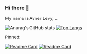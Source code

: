 ### Hi there 👋

My name is Avner Levy,
...

![Anurag's GitHub stats](https://github-readme-stats.vercel.app/api?username=Avner152&theme=gotham&show_icons=true)
[![Top Langs](https://github-readme-stats.vercel.app/api/top-langs/?username=Avner152&theme=gotham)](https://github.com/anuraghazra/github-readme-stats)


Pinned:

[![Readme Card](https://github-readme-stats.vercel.app/api/pin/?username=Avner152&repo=REST-API-example&theme=gotham)](https://github.com/anuraghazra/github-readme-stats)
[![Readme Card](https://github-readme-stats.vercel.app/api/pin/?username=Avner152&repo=FlappyBird2021&theme=gotham)](https://github.com/anuraghazra/github-readme-stats)
